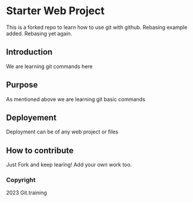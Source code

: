 # Starter Web Project

This is a forked repo to learn how to use git with github. Rebasing example added. Rebasing yet again.

## Introduction

We are learning git commands here

## Purpose

As mentioned above we are learning git basic commands

## Deployement

Deployment can be of any web project or files

## How to contribute

Just Fork and keep learing! Add your own work too.

### Copyright

2023 Git.training

